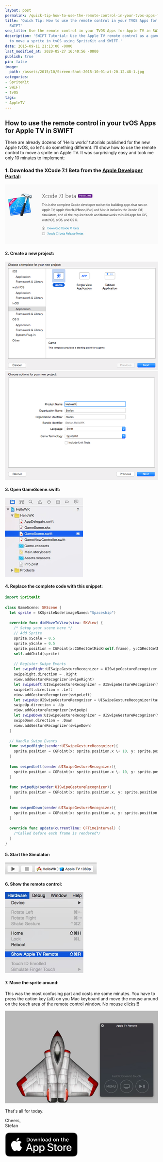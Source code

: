 ```yaml
---
layout: post
permalink: /quick-tip-how-to-use-the-remote-control-in-your-tvos-apps-for-apple-tv-in-swift/
title: 'Quick Tip: How to use the remote control in your TVOS Apps for Apple TV in
  SWIFT'
seo_title: Use the remote control in your TVOS Apps for Apple TV in SWIFT
description: 'SWIFT Tutorial: Use the Apple TV remote control as a game controller
  to move a sprite in tvOS using SpriteKit and SWIFT.'
date: 2015-09-11 21:13:00 -0000
last_modified_at: 2020-05-27 16:40:56 -0000
publish: true
pin: false
image:
  path: /assets/2015/10/Screen-Shot-2015-10-01-at-20.12.48-1.jpg
categories:
- SpriteKit
- SWIFT
- tvOS
tags:
- AppleTV
---
```

## How to use the remote control in your tvOS Apps for Apple TV in SWIFT

There are already dozens of 'Hello world' tutorials published for the new Apple tvOS, so let's do something different. I'll show how to use the remote control to move a sprite on Apple TV. It was surprisingly easy and took me only 10 minutes to implement:

### 1. Download the XCode 7.1 Beta from the [Apple Developer Portal](https://developer.apple.com/xcode/download/):

![Download XCode 7.1 Beta](/assets/2015/09/Screen-Shot-2015-09-11-at-00.01.17-1.jpg)

#### 2. Create a new project:

![tvOS Create new project](/assets/2015/09/Screen-Shot-2015-09-10-at-23.59.18.png) ![Create tvOS project](/assets/2015/09/Screen-Shot-2015-09-11-at-00.06.33.png)

#### 3. Open GameScene.swift:

![Create tvOS SpriteKit scene](/assets/2015/09/Screen-Shot-2015-09-11-at-00.03.18-1.jpg)

#### 4. Replace the complete code with this snippet:

```swift
import SpriteKit

class GameScene: SKScene {
  let sprite = SKSpriteNode(imageNamed:"Spaceship")

  override func didMoveToView(view: SKView) {
    /* Setup your scene here */
    // Add Sprite
    sprite.xScale = 0.5
    sprite.yScale = 0.5
    sprite.position = CGPoint(x:CGRectGetMidX(self.frame), y:CGRectGetMidY(self.frame))
    self.addChild(sprite)

    // Register Swipe Events
    let swipeRight:UISwipeGestureRecognizer = UISwipeGestureRecognizer(target: self, action: Selector("swipedRight:"))
    swipeRight.direction = .Right
    view.addGestureRecognizer(swipeRight)
    let swipeLeft:UISwipeGestureRecognizer = UISwipeGestureRecognizer(target: self, action: Selector("swipedLeft:"))
    swipeLeft.direction = .Left
    view.addGestureRecognizer(swipeLeft)
    let swipeUp:UISwipeGestureRecognizer = UISwipeGestureRecognizer(target: self, action: Selector("swipedUp:"))
    swipeUp.direction = .Up
    view.addGestureRecognizer(swipeUp)
    let swipeDown:UISwipeGestureRecognizer = UISwipeGestureRecognizer(target: self, action: Selector("swipedDown:"))
    swipeDown.direction = .Down
    view.addGestureRecognizer(swipeDown)
  }

  // Handle Swipe Events
  func swipedRight(sender:UISwipeGestureRecognizer){
    sprite.position = CGPoint(x: sprite.position.x \+ 10, y: sprite.position.y)
  }

  func swipedLeft(sender:UISwipeGestureRecognizer){
    sprite.position = CGPoint(x: sprite.position.x \- 10, y: sprite.position.y)
  }

  func swipedUp(sender:UISwipeGestureRecognizer){
    sprite.position = CGPoint(x: sprite.position.x, y: sprite.position.y+10)
  }

  func swipedDown(sender:UISwipeGestureRecognizer){
    sprite.position = CGPoint(x: sprite.position.x, y: sprite.position.y-10)
  }

  override func update(currentTime: CFTimeInterval) {
    /*Called before each frame is rendered*/
  }
}
```

#### 5. Start the Simulator:

![Start tvOS Simulator](/assets/2015/09/Screen-Shot-2015-09-11-at-00.06.44.png)

#### 6. Show the remote control:

![tvOS Simulator Remote Control](/assets/2015/09/Screen-Shot-2015-09-11-at-00.08.32-1.jpg)

#### 7. Move the sprite around:

This was the most confusing part and costs me some minutes. You have to press the option key (alt) on you Mac keyboard and move the mouse around on the touch area of the remote control window. No mouse clicks!!!

![tvOS Simulator and Remote Control](/assets/2015/09/Screen-Shot-2015-09-11-at-00.08.58-1.jpg)

That's all for today.

Cheers,  
Stefan

[![AppStore](/assets/Download.svg)](https://apps.apple.com/developer/stefan-josten/id949662361)
